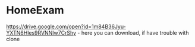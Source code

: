 # HomeExam
https://drive.google.com/open?id=1m84B36Jyu-YXTN6Hles9RVNNIw7CrShy - here you can download, if have trouble with clone 
